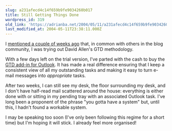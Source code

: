 ```yaml
---
slug: a231afecd4c14f659b9fe9034260b017
title: Still Getting Things Done
wordpress_id: 319
old_link: 'https://adrianba.net/2004/05/11/a231afecd4c14f659b9fe9034260b017/'
last_modified_at: 2004-05-11T23:38:11.000Z
---
```


I
[
mentioned a couple of weeks ago](/2004/04/25/d6304e81674e4ee78bd56f20013dce62) that, in common with others in
the blog community, I was trying out David Allen's GTD
methodology.

With a few days left on the trial version, I've parted with the
cash to buy the
[
GTD add-in for Outlook](http://www.davidco.com/productDetail.php?id=63&IDoption=20). It has made a real difference ensuring
that I keep a consistent view of all my outstanding tasks and
making it easy to turn e-mail messages into _appropriate_
tasks.

After two weeks, I can still see my desk, the floor surrounding
my desk, and I don't have half-read mail scattered around the
house: everything is either done with or sitting in my pending tray
with an associated Outlook task. I've long been a proponent of the
phrase "you gotta have a system" but, until this, I hadn't found a
workable system.

I may be speaking too soon (I've only been following this regime
for a short time) but I'm hoping it will stick. I already feel more
organised!
